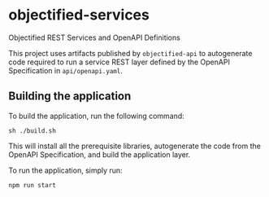 # objectified-services

Objectified REST Services and OpenAPI Definitions

This project uses artifacts published by `objectified-api` to autogenerate
code required to run a service REST layer defined by the
OpenAPI Specification in `api/openapi.yaml`.

## Building the application

To build the application, run the following command:

```shell
sh ./build.sh
```

This will install all the prerequisite libraries, autogenerate the
code from the OpenAPI Specification, and build the application layer.

To run the application, simply run:

```shell
npm run start
```
